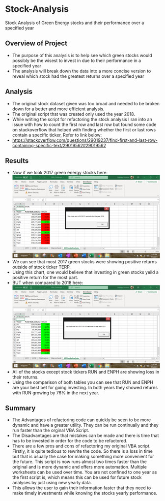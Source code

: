 # Stock-Analysis

Stock Analysis of Green Energy stocks and their performance over a specified year

## Overview of Project
* The purpose of this analysis is to help see which green stocks would possibly be the wisest to invest in due to their performance in a specified year 
* The analysis will break down the data into a more concise version to reveal which stock had the greatest returns over a specified year

## Analysis
  * The original stock dataset given was too broad and needed to be broken down for a better and more efficient analysis.
  * The original script that was created only used the year 2018. 
  * While writing the script for refactoring the stock analysis I ran into an issue with how to count the first row and last row but found some code on stackoverflow that helped with finding whether the first or last rows contain a specific ticker, Refer to link below:
  * https://stackoverflow.com/questions/29019237/find-first-and-last-row-containing-specific-text/29019562#29019562
 
## Results
* Now if we look 2017 green energy stocks here:
![](Resources/VBA_Challenge_2017.png.png)
* We can see that most 2017 green stocks were showing positive returns outside of stock ticker TERP.
* Using this chart, one would believe that investing in green stocks yeild a positive return for the most part. 
* BUT when compared to 2018 here:
![](Resources/VBA_Challenge_2018.png.png)
* All of the stocks except stock tickers RUN and ENPH are showing loss in their returns. 
* Using the comparison of both tables you can see that RUN and ENPH are your best bet for going investing. In both years they showed returns with RUN growing by 76% in the next year.

## Summary
  * The Advantages of refactoring code can quickly be seen to be more dynamic and have a greater utility. They can be run continually and they run faster than the orginal VBA Script.
  * The Disadvantages are that mistakes can be made and there is time that has to be invested in order for the code to be refactored.
  * There are a few pros and cons of refactoring my original VBA script. Firstly, it is quite tedious to rewrite the code. So there is a loss in time but that is usually the case for making something more convenient for the future. This script is now runs almost two times faster than the original and is more dynamic and offers more automation. Multiple worksheets can be used over time. You are not confined to one year as the first script is, which means this can be used for future stock analyses by just using new yearly data.
  * This allows the user to gain their information faster that they need to make timely investments while knowing the stocks yearly performance. 
